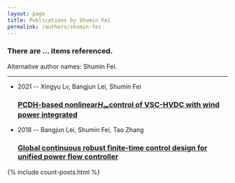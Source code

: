 ```yaml
---
layout: page
title: Publications by Shumin Fei
permalink: /authors/shumin-fei
---
```


<h3 id="number-posts">There are ... items referenced.</h3>
<p id='info-authors'>Alternative author names: Shumin Fei.</p>
<hr />
<ul class="post-list">
<li><span class='post-meta'>2021 -- Xingyu Lv, Bangjun Lei, Shumin Fei</span><h3><a class='post-link' href="{{ site.baseurl }}/pcdh-based-nonlinear-i-h-i-sub-sub-control-of-vsc-hvdc-with-wind-power-integrated">PCDH-based nonlinear<i>H</i><sub>∞</sub>control of VSC-HVDC with wind power integrated</a></h3></li>
<li><span class='post-meta'>2018 -- Bangjun Lei, Shumin Fei, Tao Zhang</span><h3><a class='post-link' href="{{ site.baseurl }}/global-continuous-robust-finite-time-control-design-for-unified-power-flow-controller">Global continuous robust finite‐time control design for unified power flow controller</a></h3></li>

</ul>
{% include count-posts.html %}
